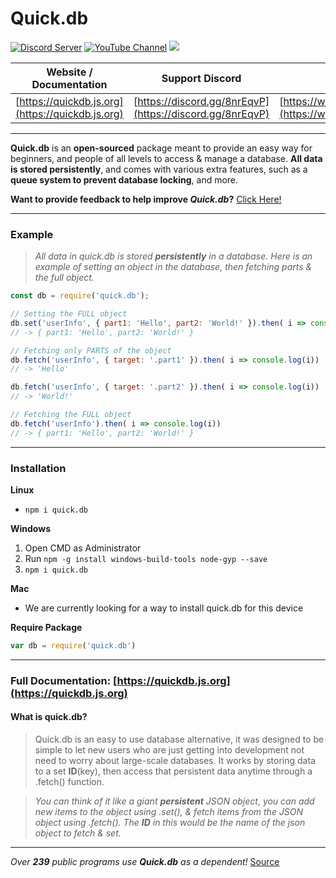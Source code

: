 

Quick.db 
========

<div>
    <p>
        <a href="https://discord.io/plexidev"><img src="https://discordapp.com/api/guilds/343572980351107077/embed.png" alt="Discord Server" /></a>
        <a href="http://www.youtube.com/subscription_center?add_user=TrueXPixels"><img src="https://img.shields.io/badge/Subscribe-YouTube-red.svg" alt="YouTube Channel" /></a>
        <a href="https://npm-stat.com/charts.html?package=quick.db"><img src="https://img.shields.io/badge/Downloads-15k+-brightgreen.svg"></a>
    </p>

| Website / Documentation | Support Discord | NPM Page |
| :---: | :---: | :---: |
| [https://quickdb.js.org](https://quickdb.js.org) | [https://discord.gg/8nrEqvP](https://discord.gg/8nrEqvP) | [https://www.npmjs.com/package/quick.db](https://www.npmjs.com/package/quick.db)

</div>

---

**Quick.db** is an **open-sourced** package meant to provide an easy way for beginners, and people of all levels to access & manage a database. **All data is stored persistently**, and comes with various extra features, such as a **queue system to prevent database locking**, and more.

**Want to provide feedback to help improve *Quick.db*?** [Click Here!](https://goo.gl/forms/KgjhQdWrztUfwHLB2)

---

### Example

> *All data in quick.db is stored **persistently** in a database. Here is an example of setting an object in the database, then fetching parts & the full object.*

```js
const db = require('quick.db');

// Setting the FULL object
db.set('userInfo', { part1: 'Hello', part2: 'World!' }).then( i => console.log(i))
// -> { part1: 'Hello', part2: 'World!' }

// Fetching only PARTS of the object
db.fetch('userInfo', { target: '.part1' }).then( i => console.log(i)) 
// -> 'Hello'

db.fetch('userInfo', { target: '.part2' }).then( i => console.log(i)) 
// -> 'World!'

// Fetching the FULL object
db.fetch('userInfo').then( i => console.log(i))
// -> { part1: 'Hello', part2: 'World!' }
```

---

### Installation

**Linux**
- `npm i quick.db`

**Windows**
1. Open CMD as Administrator
2. Run `npm -g install windows-build-tools node-gyp --save`
3. `npm i quick.db`

**Mac**
- We are currently looking for a way to install quick.db for this device

**Require Package**
```js
var db = require('quick.db')
```

---

### Full Documentation: [https://quickdb.js.org](https://quickdb.js.org)

#### What is quick.db?

> Quick.db is an easy to use database alternative, it was designed to be simple to let new users who are just getting into development not need to worry about large-scale databases.
It works by storing data to a set **ID**(key), then access that persistent data anytime through a .fetch() function.

> *You can think of it like a giant **persistent** JSON object, you can add new items to the object using .set(), & fetch items from the JSON object using .fetch(). The **ID** in this would be the name of the json object to fetch & set.*

---

*Over **239** public programs use **Quick.db** as a dependent!* [Source](https://github.com/TrueXPixels/quick.db/network/dependents)
